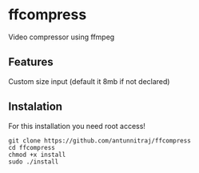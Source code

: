 # ffcompress
Video compressor using ffmpeg
## Features
Custom size input (default it 8mb if not declared)
## Instalation
For this installation you need root access!
``` 
git clone https://github.com/antunnitraj/ffcompress
cd ffcompress
chmod +x install
sudo ./install
```
